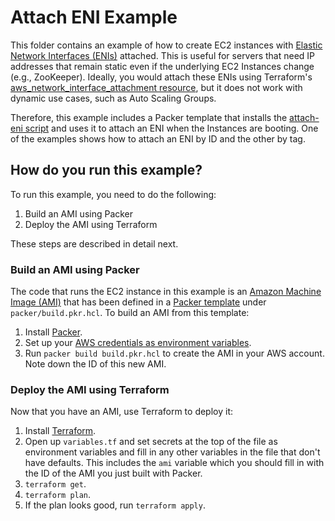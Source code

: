 # Attach ENI Example

This folder contains an example of how to create EC2 instances with [Elastic Network Interfaces 
(ENIs)](http://docs.aws.amazon.com/AWSEC2/latest/UserGuide/using-eni.html) attached. This is useful for servers 
that need IP addresses that remain static even if the underlying EC2 Instances change (e.g., ZooKeeper). Ideally, you
would attach these ENIs using Terraform's [aws_network_interface_attachment
resource](https://www.terraform.io/docs/providers/aws/r/network_interface_attachment.html), but it does not work with
dynamic use cases, such as Auto Scaling Groups. 

Therefore, this example includes a Packer template that installs the [attach-eni script](/modules/attach-eni) and uses 
it to attach an ENI when the Instances are booting. One of the examples shows how to attach an ENI by ID and the other
by tag.




## How do you run this example?

To run this example, you need to do the following:

1. Build an AMI using Packer
1. Deploy the AMI using Terraform

These steps are described in detail next.


### Build an AMI using Packer

The code that runs the EC2 instance in this example is an [Amazon Machine Image
(AMI)](http://docs.aws.amazon.com/AWSEC2/latest/UserGuide/AMIs.html) that has been defined in a [Packer
template](https://www.packer.io/) under `packer/build.pkr.hcl`. To build an AMI from this template:

1. Install [Packer](https://www.packer.io/).
1. Set up your [AWS credentials as environment variables](https://www.packer.io/docs/builders/amazon.html).
1. Run `packer build build.pkr.hcl` to create the AMI in your AWS account. Note down the ID of this new AMI.


### Deploy the AMI using Terraform

Now that you have an AMI, use Terraform to deploy it:

1. Install [Terraform](https://www.terraform.io/).
1. Open up `variables.tf` and set secrets at the top of the file as environment variables and fill in any other variables in
   the file that don't have defaults. This includes the `ami` variable which you should fill in with the ID of the
   AMI you just built with Packer.
1. `terraform get`.
1. `terraform plan`.
1. If the plan looks good, run `terraform apply`.
